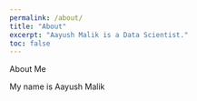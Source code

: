 ```yaml
---
permalink: /about/
title: "About"
excerpt: "Aayush Malik is a Data Scientist."
toc: false
---
```


About Me

My name is Aayush Malik